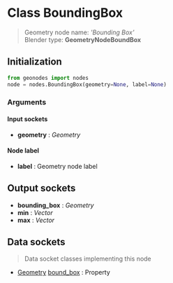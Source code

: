 
# Class BoundingBox

> Geometry node name: _'Bounding Box'_<br>Blender type:  **GeometryNodeBoundBox**

## Initialization


```python
from geonodes import nodes
node = nodes.BoundingBox(geometry=None, label=None)
```


### Arguments


#### Input sockets



- **geometry** : _Geometry_



#### Node label



- **label** : Geometry node label



## Output sockets



- **bounding_box** : _Geometry_
- **min** : _Vector_
- **max** : _Vector_



## Data sockets

> Data socket classes implementing this node


- [Geometry](../sockets/Geometry.md) [bound_box](../sockets/Geometry.md#bound_box) : Property


